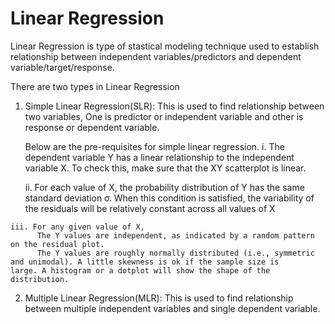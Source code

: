 # Linear Regression
Linear Regression is type of stastical modeling technique used to establish relationship between independent variables/predictors and dependent variable/target/response.

There are two types in Linear Regression
  
  1. Simple Linear Regression(SLR): This is used to find relationship between two variables, One is predictor or independent variable and        other is response or dependent variable.
     
     Below are the pre-requisites for simple linear regression.
      i. The dependent variable Y has a linear relationship to the independent variable X. To check this, make sure that the XY scatterplot          is linear.
      
     ii. For each value of X, the probability distribution of Y has the same standard deviation σ. When this condition is satisfied, the            variability of the residuals will be relatively constant across all values of X
    
    iii. For any given value of X,
          The Y values are independent, as indicated by a random pattern on the residual plot.
          The Y values are roughly normally distributed (i.e., symmetric and unimodal). A little skewness is ok if the sample size is                 large. A histogram or a dotplot will show the shape of the distribution.
          
  2. Multiple Linear Regression(MLR): This is used to find relationship between multiple independent variables and single dependent              variable. 
